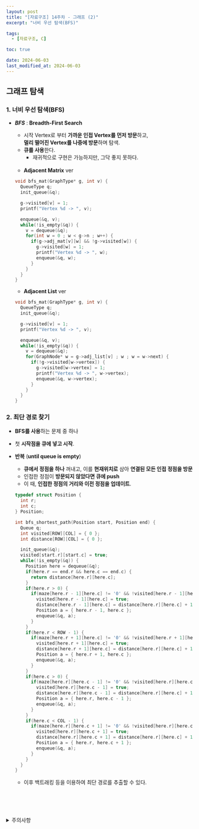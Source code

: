```yaml
---
layout: post
title: "[자료구조] 14주차 - 그래프 (2)"
excerpt: "너비 우선 탐색(BFS)"

tags:
  - [자료구조, C]

toc: true

date: 2024-06-03
last_modified_at: 2024-06-03
---
```

## 그래프 탐색
### 1. 너비 우선 탐색(BFS)
- ***BFS*** : **Breadth-First Search**
  
  - 시작 Vertex로 부터 **가까운 인접 Vertex를 먼저 방문**하고,  
  **멀리 떨어진 Vertex를 나중에 방문**하며 탐색.  
  - **큐를 사용**한다.  
    - 재귀적으로 구현은 가능하지만, 그닥 좋지 못하다.  

  <br>

  - **Adjacent Matrix** ver

  ```c
  void bfs_mat(GraphType* g, int v) {
    QueueType q;
    init_queue(&q);

    g->visited[v] = 1;
    printf("Vertex %d -> ", v);

    enqueue(&q, v);
    while(!is_empty(&q)) {
      v = dequeue(&q);
      for(int w = 0 ; w < g->n ; w++) {
        if(g->adj_mat[v][w] && !g->visited[w]) {
          g->visited[w] = 1;
          printf("Vertex %d -> ", w);
          enqueue(&q, w);
        }
      }
    }
  }
  ```

  - **Adjacent List** ver

  ```c
  void bfs_mat(GraphType* g, int v) {
    QueueType q;
    init_queue(&q);

    g->visited[v] = 1;
    printf("Vertex %d -> ", v);

    enqueue(&q, v);
    while(!is_empty(&q)) {
      v = dequeue(&q);
      for(GraphNode* w = g->adj_list[v] ; w ; w = w->next) {
        if(!g->visited[w->vertex]) {
          g->visited[w->vertex] = 1;
          printf("Vertex %d -> ", w->vertex);
          enqueue(&q, w->vertex);
        }
      }
    }
  }
  ```  

### 2. 최단 경로 찾기
- **BFS를 사용**하는 문제 중 하나  
- 첫 **시작점을 큐에 넣고 시작**.
- **반복** (**until queue is empty**)
  - **큐에서 정점을 하나** 꺼내고, 이를 **현재위치로** 삼아 **연결된 모든 인접 정점을 방문**
  - 인접한 정점이 **방문되지 않았다면 큐에 push**
  - 이 때, **인접한 정점의 거리와 이전 정점을 업데이트**.  

  ```c
  typedef struct Position {
    int r;
    int c;
  } Position;

  int bfs_shortest_path(Position start, Position end) {
    Queue q;
    int visited[ROW][COL] = { 0 };
    int distance[ROW][COL] = { 0 };

    init_queue(&q);
    visited[start.r][start.c] = true;
    while(!is_empty(&q)) {
      Position here = dequeue(&q);
      if(here.r == end.r && here.c == end.c) {
        return distance[here.r][here.c];
      }
      if(here.r > 0) {
        if(maze[here.r - 1][here.c] != '0' && !visited[here.r - 1][here.c]) {
          visited[here.r - 1][here.c] = true;
          distance[here.r - 1][here.c] = distance[here.r][here.c] + 1;
          Position a = { here.r - 1, here.c };
          enqueue(&q, a);
        }
      }
      if(here.r < ROW - 1) {
        if(maze[here.r + 1][here.c] != '0' && !visited[here.r + 1][here.c]) {
          visited[here.r + 1][here.c] = true;
          distance[here.r + 1][here.c] = distance[here.r][here.c] + 1;
          Position a = { here.r + 1, here.c };
          enqueue(&q, a);
        }
      }
      if(here.c > 0) {
        if(maze[here.r][here.c - 1] != '0' && !visited[here.r][here.c - 1]) {
          visited[here.r][here.c - 1] = true;
          distance[here.r][here.c - 1] = distance[here.r][here.c] + 1;
          Position a = { here.r, here.c - 1 };
          enqueue(&q, a);
        }
      }
      if(here.c < COL - 1) {
        if(maze[here.r][here.c + 1] != '0' && !visited[here.r][here.c + 1]) {
          visited[here.r][here.c + 1] = true;
          distance[here.r][here.c + 1] = distance[here.r][here.c] + 1;
          Position a = { here.r, here.c + 1 };
          enqueue(&q, a);
        }
      }
    }
  }
  ```

  - 이후 백트래킹 등을 이용하여 최단 경로를 추출할 수 있다.  

<br>
<br>
<br>
<br>
<details>
<summary>주의사항</summary>
<div markdown="1">

이 포스팅은 강원대학교 이다영 교수님의 자료구조 수업을 들으며 내용을 정리 한 것입니다.  
수업 내용에 대한 저작권은 교수님께 있으니,  
다른 곳으로의 무분별한 내용 복사를 자제해 주세요.

</div>
</details>